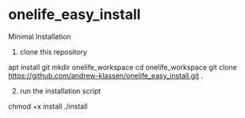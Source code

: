# onelife_easy_install
Minimal Installation

1. clone this repository

apt install git
mkdir onelife_workspace
cd onelife_workspace
git clone https://github.com/andrew-klassen/onelife_easy_install.git .

2. run the installation script

chmod +x install
./install

